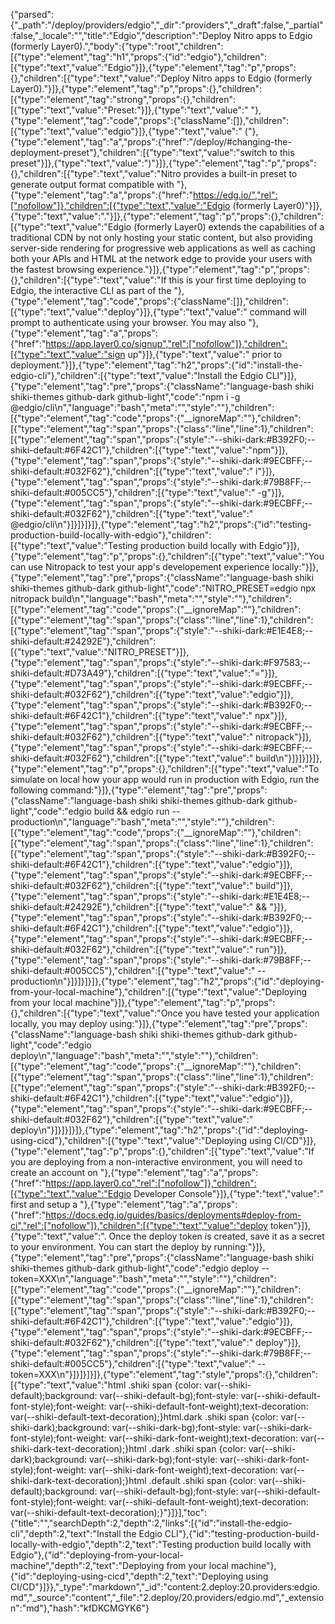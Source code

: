 {"parsed":{"_path":"/deploy/providers/edgio","_dir":"providers","_draft":false,"_partial":false,"_locale":"","title":"Edgio","description":"Deploy Nitro apps to Edgio (formerly Layer0).","body":{"type":"root","children":[{"type":"element","tag":"h1","props":{"id":"edgio"},"children":[{"type":"text","value":"Edgio"}]},{"type":"element","tag":"p","props":{},"children":[{"type":"text","value":"Deploy Nitro apps to Edgio (formerly Layer0)."}]},{"type":"element","tag":"p","props":{},"children":[{"type":"element","tag":"strong","props":{},"children":[{"type":"text","value":"Preset:"}]},{"type":"text","value":" "},{"type":"element","tag":"code","props":{"className":[]},"children":[{"type":"text","value":"edgio"}]},{"type":"text","value":" ("},{"type":"element","tag":"a","props":{"href":"/deploy/#changing-the-deployment-preset"},"children":[{"type":"text","value":"switch to this preset"}]},{"type":"text","value":")"}]},{"type":"element","tag":"p","props":{},"children":[{"type":"text","value":"Nitro provides a built-in preset to generate output format compatible with "},{"type":"element","tag":"a","props":{"href":"https://edg.io/","rel":["nofollow"]},"children":[{"type":"text","value":"Edgio (formerly Layer0)"}]},{"type":"text","value":"."}]},{"type":"element","tag":"p","props":{},"children":[{"type":"text","value":"Edgio (formerly Layer0) extends the capabilities of a traditional CDN by not only hosting your static content, but also providing server-side rendering for progressive web applications as well as caching both your APIs and HTML at the network edge to provide your users with the fastest browsing experience."}]},{"type":"element","tag":"p","props":{},"children":[{"type":"text","value":"If this is your first time deploying to Edgio, the interactive CLI as part of the "},{"type":"element","tag":"code","props":{"className":[]},"children":[{"type":"text","value":"deploy"}]},{"type":"text","value":" command will prompt to authenticate using your browser. You may also "},{"type":"element","tag":"a","props":{"href":"https://app.layer0.co/signup","rel":["nofollow"]},"children":[{"type":"text","value":"sign up"}]},{"type":"text","value":" prior to deployment."}]},{"type":"element","tag":"h2","props":{"id":"install-the-edgio-cli"},"children":[{"type":"text","value":"Install the Edgio CLI"}]},{"type":"element","tag":"pre","props":{"className":"language-bash shiki shiki-themes github-dark github-light","code":"npm i -g @edgio/cli\n","language":"bash","meta":"","style":""},"children":[{"type":"element","tag":"code","props":{"__ignoreMap":""},"children":[{"type":"element","tag":"span","props":{"class":"line","line":1},"children":[{"type":"element","tag":"span","props":{"style":"--shiki-dark:#B392F0;--shiki-default:#6F42C1"},"children":[{"type":"text","value":"npm"}]},{"type":"element","tag":"span","props":{"style":"--shiki-dark:#9ECBFF;--shiki-default:#032F62"},"children":[{"type":"text","value":" i"}]},{"type":"element","tag":"span","props":{"style":"--shiki-dark:#79B8FF;--shiki-default:#005CC5"},"children":[{"type":"text","value":" -g"}]},{"type":"element","tag":"span","props":{"style":"--shiki-dark:#9ECBFF;--shiki-default:#032F62"},"children":[{"type":"text","value":" @edgio/cli\n"}]}]}]}]},{"type":"element","tag":"h2","props":{"id":"testing-production-build-locally-with-edgio"},"children":[{"type":"text","value":"Testing production build locally with Edgio"}]},{"type":"element","tag":"p","props":{},"children":[{"type":"text","value":"You can use Nitropack to test your app's developement experience locally:"}]},{"type":"element","tag":"pre","props":{"className":"language-bash shiki shiki-themes github-dark github-light","code":"NITRO_PRESET=edgio npx nitropack build\n","language":"bash","meta":"","style":""},"children":[{"type":"element","tag":"code","props":{"__ignoreMap":""},"children":[{"type":"element","tag":"span","props":{"class":"line","line":1},"children":[{"type":"element","tag":"span","props":{"style":"--shiki-dark:#E1E4E8;--shiki-default:#24292E"},"children":[{"type":"text","value":"NITRO_PRESET"}]},{"type":"element","tag":"span","props":{"style":"--shiki-dark:#F97583;--shiki-default:#D73A49"},"children":[{"type":"text","value":"="}]},{"type":"element","tag":"span","props":{"style":"--shiki-dark:#9ECBFF;--shiki-default:#032F62"},"children":[{"type":"text","value":"edgio"}]},{"type":"element","tag":"span","props":{"style":"--shiki-dark:#B392F0;--shiki-default:#6F42C1"},"children":[{"type":"text","value":" npx"}]},{"type":"element","tag":"span","props":{"style":"--shiki-dark:#9ECBFF;--shiki-default:#032F62"},"children":[{"type":"text","value":" nitropack"}]},{"type":"element","tag":"span","props":{"style":"--shiki-dark:#9ECBFF;--shiki-default:#032F62"},"children":[{"type":"text","value":" build\n"}]}]}]}]},{"type":"element","tag":"p","props":{},"children":[{"type":"text","value":"To simulate on local how your app would run in production with Edgio, run the following command:"}]},{"type":"element","tag":"pre","props":{"className":"language-bash shiki shiki-themes github-dark github-light","code":"edgio build && edgio run --production\n","language":"bash","meta":"","style":""},"children":[{"type":"element","tag":"code","props":{"__ignoreMap":""},"children":[{"type":"element","tag":"span","props":{"class":"line","line":1},"children":[{"type":"element","tag":"span","props":{"style":"--shiki-dark:#B392F0;--shiki-default:#6F42C1"},"children":[{"type":"text","value":"edgio"}]},{"type":"element","tag":"span","props":{"style":"--shiki-dark:#9ECBFF;--shiki-default:#032F62"},"children":[{"type":"text","value":" build"}]},{"type":"element","tag":"span","props":{"style":"--shiki-dark:#E1E4E8;--shiki-default:#24292E"},"children":[{"type":"text","value":" && "}]},{"type":"element","tag":"span","props":{"style":"--shiki-dark:#B392F0;--shiki-default:#6F42C1"},"children":[{"type":"text","value":"edgio"}]},{"type":"element","tag":"span","props":{"style":"--shiki-dark:#9ECBFF;--shiki-default:#032F62"},"children":[{"type":"text","value":" run"}]},{"type":"element","tag":"span","props":{"style":"--shiki-dark:#79B8FF;--shiki-default:#005CC5"},"children":[{"type":"text","value":" --production\n"}]}]}]}]},{"type":"element","tag":"h2","props":{"id":"deploying-from-your-local-machine"},"children":[{"type":"text","value":"Deploying from your local machine"}]},{"type":"element","tag":"p","props":{},"children":[{"type":"text","value":"Once you have tested your application locally, you may deploy using:"}]},{"type":"element","tag":"pre","props":{"className":"language-bash shiki shiki-themes github-dark github-light","code":"edgio deploy\n","language":"bash","meta":"","style":""},"children":[{"type":"element","tag":"code","props":{"__ignoreMap":""},"children":[{"type":"element","tag":"span","props":{"class":"line","line":1},"children":[{"type":"element","tag":"span","props":{"style":"--shiki-dark:#B392F0;--shiki-default:#6F42C1"},"children":[{"type":"text","value":"edgio"}]},{"type":"element","tag":"span","props":{"style":"--shiki-dark:#9ECBFF;--shiki-default:#032F62"},"children":[{"type":"text","value":" deploy\n"}]}]}]}]},{"type":"element","tag":"h2","props":{"id":"deploying-using-cicd"},"children":[{"type":"text","value":"Deploying using CI/CD"}]},{"type":"element","tag":"p","props":{},"children":[{"type":"text","value":"If you are deploying from a non-interactive environment, you will need to create an account on "},{"type":"element","tag":"a","props":{"href":"https://app.layer0.co","rel":["nofollow"]},"children":[{"type":"text","value":"Edgio Developer Console"}]},{"type":"text","value":" first and setup a "},{"type":"element","tag":"a","props":{"href":"https://docs.edg.io/guides/basics/deployments#deploy-from-ci","rel":["nofollow"]},"children":[{"type":"text","value":"deploy token"}]},{"type":"text","value":". Once the deploy token is created, save it as a secret to your environment. You can start the deploy by running:"}]},{"type":"element","tag":"pre","props":{"className":"language-bash shiki shiki-themes github-dark github-light","code":"edgio deploy --token=XXX\n","language":"bash","meta":"","style":""},"children":[{"type":"element","tag":"code","props":{"__ignoreMap":""},"children":[{"type":"element","tag":"span","props":{"class":"line","line":1},"children":[{"type":"element","tag":"span","props":{"style":"--shiki-dark:#B392F0;--shiki-default:#6F42C1"},"children":[{"type":"text","value":"edgio"}]},{"type":"element","tag":"span","props":{"style":"--shiki-dark:#9ECBFF;--shiki-default:#032F62"},"children":[{"type":"text","value":" deploy"}]},{"type":"element","tag":"span","props":{"style":"--shiki-dark:#79B8FF;--shiki-default:#005CC5"},"children":[{"type":"text","value":" --token=XXX\n"}]}]}]}]},{"type":"element","tag":"style","props":{},"children":[{"type":"text","value":"html .shiki span {color: var(--shiki-default);background: var(--shiki-default-bg);font-style: var(--shiki-default-font-style);font-weight: var(--shiki-default-font-weight);text-decoration: var(--shiki-default-text-decoration);}html.dark .shiki span {color: var(--shiki-dark);background: var(--shiki-dark-bg);font-style: var(--shiki-dark-font-style);font-weight: var(--shiki-dark-font-weight);text-decoration: var(--shiki-dark-text-decoration);}html .dark .shiki span {color: var(--shiki-dark);background: var(--shiki-dark-bg);font-style: var(--shiki-dark-font-style);font-weight: var(--shiki-dark-font-weight);text-decoration: var(--shiki-dark-text-decoration);}html .default .shiki span {color: var(--shiki-default);background: var(--shiki-default-bg);font-style: var(--shiki-default-font-style);font-weight: var(--shiki-default-font-weight);text-decoration: var(--shiki-default-text-decoration);}"}]}],"toc":{"title":"","searchDepth":2,"depth":2,"links":[{"id":"install-the-edgio-cli","depth":2,"text":"Install the Edgio CLI"},{"id":"testing-production-build-locally-with-edgio","depth":2,"text":"Testing production build locally with Edgio"},{"id":"deploying-from-your-local-machine","depth":2,"text":"Deploying from your local machine"},{"id":"deploying-using-cicd","depth":2,"text":"Deploying using CI/CD"}]}},"_type":"markdown","_id":"content:2.deploy:20.providers:edgio.md","_source":"content","_file":"2.deploy/20.providers/edgio.md","_extension":"md"},"hash":"kfDKCMGYK6"}